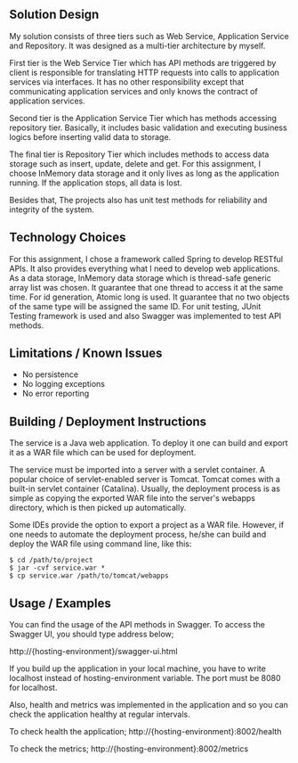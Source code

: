 ## Solution Design

My solution consists of three tiers such as Web Service, Application Service and Repository. It was designed as a multi-tier architecture by myself.

First tier is the Web Service Tier which has API methods are triggered by client is responsible for translating HTTP requests into calls to application services via interfaces. It has no other responsibility except that communicating application services and only knows the contract of application services.

Second tier is the Application Service Tier which has methods accessing repository tier. Basically, it includes basic validation and executing business logics before inserting valid data to storage.

The final tier is Repository Tier which includes methods to access data storage such as insert, update, delete and get. For this assignment, I choose InMemory data storage and it only lives as long as the application running. If the application stops, all data is lost.

Besides that, The projects also has unit test methods for reliability and integrity of the system.


## Technology Choices

For this assignment, I chose a framework called Spring to develop RESTful APIs. It also provides everything what I need to develop web applications. As a data storage, InMemory data storage which is thread-safe generic array list was chosen. It guarantee that one thread to access it at the same time. For id generation, Atomic long is used. It guarantee that no two objects of the same type will be assigned the same ID. For unit testing, JUnit Testing framework is used and also Swagger was implemented to test API methods.


## Limitations / Known Issues
* No persistence
* No logging exceptions
* No error reporting


## Building / Deployment Instructions

The service is a Java web application. To deploy it one can build and export it as a WAR file which can be used for deployment.

The service must be imported into a server with a servlet container. A popular choice of servlet-enabled server is Tomcat. Tomcat comes with a built-in servlet container (Catalina). Usually, the deployment process is as simple as copying the exported WAR file into the server's webapps directory, which is then picked up automatically.  

Some IDEs provide the option to export a project as a WAR file. However, if one needs to automate the deployment process, he/she can build and deploy the WAR file using command line, like this:

	$ cd /path/to/project
	$ jar -cvf service.war *
	$ cp service.war /path/to/tomcat/webapps
	
	
## Usage / Examples

You can find the usage of the API methods in Swagger. To access the Swagger UI, you should type address below;

http://{hosting-environment}/swagger-ui.html

If you build up the application in your local machine, you have to write localhost instead of hosting-environment variable. The port must be 8080 for localhost.

Also, health and metrics was implemented in the application and so you can check the application healthy at regular intervals.

To check health the application;
http://{hosting-environment}:8002/health

To check the metrics;
http://{hosting-environment}:8002/metrics